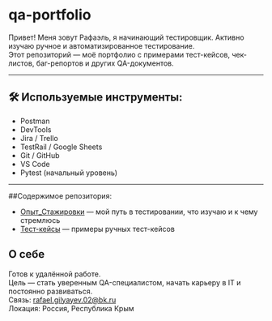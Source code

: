 # qa-portfolio
Привет! Меня зовут Рафаэль, я начинающий тестировщик. Активно изучаю ручное и автоматизированное тестирование.  
Этот репозиторий — моё портфолио с примерами тест-кейсов, чек-листов, баг-репортов и других QA-документов.

---

## 🛠 Используемые инструменты:

- Postman
- DevTools
- Jira / Trello
- TestRail / Google Sheets
- Git / GitHub
- VS Code
- Pytest (начальный уровень)

---

##Содержимое репозитория:
- [Опыт_Стажировки](./Опыт_Стажировки) — мой путь в тестировании, что изучаю и к чему стремлюсь  
- [Тест-кейсы](./README.md) — примеры ручных тест-кейсов
## О себе

 Готов к удалённой работе.  
 Цель — стать уверенным QA-специалистом, начать карьеру в IT и постоянно развиваться.  
 Связь: rafael.gilyayev.02@bk.ru  
 Локация: Россия, Республика Крым
